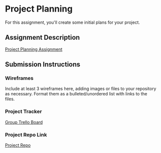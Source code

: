 # Project Planning
For this assignment, you'll create some initial plans for your project.

## Assignment Description
[Project Planning Assignment](https://education.launchcode.org/liftoff/modules/assignments/project-planning)

## Submission Instructions

### Wireframes

Include at least 3 wireframes here, adding images or files to your repository as necessary. Format them as a bulleted/unordered list with links to the files.

### Project Tracker

[Group Trello Board](https://trello.com/b/DDDDSDj5/kanban-template)

### Project Repo Link

[Project Repo](https://github.com/April-2022-LC-LiftOff/tomh-group-repo)
